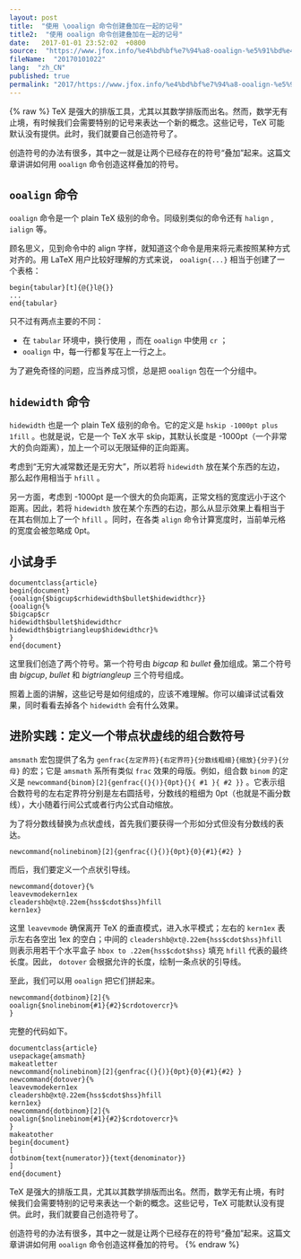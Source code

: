 ```yaml
---
layout: post
title:  "使用 \ooalign 命令创建叠加在一起的记号"
title2:  "使用 ooalign 命令创建叠加在一起的记号"
date:   2017-01-01 23:52:02  +0800
source:  "https://www.jfox.info/%e4%bd%bf%e7%94%a8-ooalign-%e5%91%bd%e4%bb%a4%e5%88%9b%e5%bb%ba%e5%8f%a0%e5%8a%a0%e5%9c%a8%e4%b8%80%e8%b5%b7%e7%9a%84%e8%ae%b0%e5%8f%b7.html"
fileName:  "20170101022"
lang:  "zh_CN"
published: true
permalink: "2017/https://www.jfox.info/%e4%bd%bf%e7%94%a8-ooalign-%e5%91%bd%e4%bb%a4%e5%88%9b%e5%bb%ba%e5%8f%a0%e5%8a%a0%e5%9c%a8%e4%b8%80%e8%b5%b7%e7%9a%84%e8%ae%b0%e5%8f%b7.html"
---
```

{% raw %}
TeX 是强大的排版工具，尤其以其数学排版而出名。然而，数学无有止境，有时候我们会需要特别的记号来表达一个新的概念。这些记号，TeX 可能默认没有提供。此时，我们就要自己创造符号了。 

 创造符号的办法有很多，其中之一就是让两个已经存在的符号“叠加”起来。这篇文章讲讲如何用 ` ooalign ` 命令创造这样叠加的符号。 

## ` ooalign ` 命令 

` ooalign ` 命令是一个 plain TeX 级别的命令。同级别类似的命令还有 ` halign ` , ` ialign ` 等。 

 顾名思义，见到命令中的 align 字样，就知道这个命令是用来将元素按照某种方式对齐的。用 LaTeX 用户比较好理解的方式来说， ` ooalign{...} ` 相当于创建了一个表格： 

    begin{tabular}[t]{@{}l@{}}
    ...
    end{tabular}
    

 只不过有两点主要的不同： 

-  在 ` tabular ` 环境中，换行使用  ，而在 ` ooalign ` 中使用 ` cr ` ； 
- ` ooalign ` 中，每一行都复写在上一行之上。 

 为了避免奇怪的问题，应当养成习惯，总是把 ` ooalign ` 包在一个分组中。 

## ` hidewidth ` 命令 

` hidewidth ` 也是一个 plain TeX 级别的命令。它的定义是 ` hskip -1000pt plus 1fill ` 。也就是说，它是一个 TeX 水平 skip，其默认长度是 -1000pt（一个非常大的负向距离），加上一个可以无限延伸的正向距离。 

 考虑到“无穷大减常数还是无穷大”，所以若将 ` hidewidth ` 放在某个东西的左边，那么起作用相当于 ` hfill ` 。 

 另一方面，考虑到 -1000pt 是一个很大的负向距离，正常文档的宽度远小于这个距离。因此，若将 ` hidewidth ` 放在某个东西的右边，那么从显示效果上看相当于在其右侧加上了一个 ` hfill ` 。同时，在各类 ` align ` 命令计算宽度时，当前单元格的宽度会被忽略成 0pt。 

##  小试身手 

    documentclass{article}
    begin{document}
    {ooalign{$bigcup$crhidewidth$bullet$hidewidthcr}}
    {ooalign{%
    $bigcap$cr
    hidewidth$bullet$hidewidthcr
    hidewidth$bigtriangleup$hidewidthcr}%
    }
    end{document}
    

 这里我们创造了两个符号。第一个符号由 $bigcap$ 和 $bullet$ 叠加组成。第二个符号由 $bigcup$, $bullet$ 和 $bigtriangleup$ 三个符号组成。 

 照着上面的讲解，这些记号是如何组成的，应该不难理解。你可以编译试试看效果，同时看看去掉各个 ` hidewidth ` 会有什么效果。 

##  进阶实践：定义一个带点状虚线的组合数符号 

` amsmath ` 宏包提供了名为 ` genfrac{左定界符}{右定界符}{分数线粗细}{缩放}{分子}{分母} ` 的宏；它是 ` amsmath ` 系所有类似 ` frac ` 效果的母版。例如，组合数 ` binom ` 的定义是 ` newcommand{binom}[2]{genfrac{(}{)}{0pt}{}{ #1 }{ #2 }} ` 。它表示组合数符号的左右定界符分别是左右圆括号，分数线的粗细为 0pt（也就是不画分数线），大小随着行间公式或者行内公式自动缩放。 

 为了将分数线替换为点状虚线，首先我们要获得一个形如分式但没有分数线的表达。 

    newcommand{nolinebinom}[2]{genfrac{(}{)}{0pt}{0}{#1}{#2} }
    

 而后，我们要定义一个点状引导线。 

    newcommand{dotover}{%
    leavevmodekern1ex
    cleadershb@xt@.22em{hss$cdot$hss}hfill
    kern1ex}
    

 这里 ` leavevmode ` 确保离开 TeX 的垂直模式，进入水平模式；左右的 ` kern1ex ` 表示左右各空出 1ex 的空白；中间的 ` cleadershb@xt@.22em{hss$cdot$hss}hfill ` 则表示用若干个水平盒子 ` hbox to .22em{hss$cdot$hss} ` 填充 ` hfill ` 代表的最终长度。因此， ` dotover ` 会根据允许的长度，绘制一条点状的引导线。 

 至此，我们可以用 ` ooalign ` 把它们拼起来。 

    newcommand{dotbinom}[2]{%
    ooalign{$nolinebinom{#1}{#2}$crdotovercr}%
    }
    

 完整的代码如下。 

    documentclass{article}
    usepackage{amsmath}
    makeatletter
    newcommand{nolinebinom}[2]{genfrac{(}{)}{0pt}{0}{#1}{#2} }
    newcommand{dotover}{%
    leavevmodekern1ex
    cleadershb@xt@.22em{hss$cdot$hss}hfill
    kern1ex}
    newcommand{dotbinom}[2]{%
    ooalign{$nolinebinom{#1}{#2}$crdotovercr}%
    }
    makeatother
    begin{document}
    [
    dotbinom{text{numerator}}{text{denominator}}
    ]
    end{document}
    

 TeX 是强大的排版工具，尤其以其数学排版而出名。然而，数学无有止境，有时候我们会需要特别的记号来表达一个新的概念。这些记号，TeX 可能默认没有提供。此时，我们就要自己创造符号了。 

 创造符号的办法有很多，其中之一就是让两个已经存在的符号“叠加”起来。这篇文章讲讲如何用 ` ooalign ` 命令创造这样叠加的符号。
{% endraw %}
